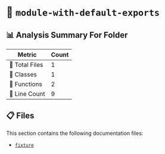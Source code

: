 # 📁 `module-with-default-exports`

## 📊 Analysis Summary For Folder

| Metric | Count |
|--------|-------|
| 📁 Total Files | 1 |
| 🧱 Classes | 1 |
| 🔧 Functions | 2 |
| 🔢 Line Count | 9 |


## 📋 Files

This section contains the following documentation files:

- [`fixture`](./fixture.md)